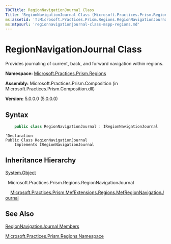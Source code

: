 ```yaml
---
TOCTitle: RegionNavigationJournal Class
Title: 'RegionNavigationJournal Class (Microsoft.Practices.Prism.Regions)'
ms:assetid: 'T:Microsoft.Practices.Prism.Regions.RegionNavigationJournal'
ms:mtpsurl: 'regionnavigationjournal-class-mspp-regions.md'
---
```


# RegionNavigationJournal Class

Provides journaling of current, back, and forward navigation within regions.

**Namespace:** [Microsoft.Practices.Prism.Regions](mspp-regions-namespace.md)

**Assembly:** Microsoft.Practices.Prism.Composition (in Microsoft.Practices.Prism.Composition.dll)

**Version:** 5.0.0.0 (5.0.0.0)
## Syntax
```C#
    public class RegionNavigationJournal : IRegionNavigationJournal
```

```VB
'Declaration
Public Class RegionNavigationJournal
	Implements IRegionNavigationJournal
```

## Inheritance Hierarchy

<span id="familyToggle"></span>[System.Object](http://msdn.microsoft.com/en-us/library/e5kfa45b)

  Microsoft.Practices.Prism.Regions.RegionNavigationJournal

    [Microsoft.Practices.Prism.MefExtensions.Regions.MefRegionNavigationJournal](mefregionnavigationjournal-class-mspp-mefextensions-regions.md)

## See Also
[RegionNavigationJournal Members](regionnavigationjournal-members-mspp-regions.md)

[Microsoft.Practices.Prism.Regions Namespace](mspp-regions-namespace.md)
